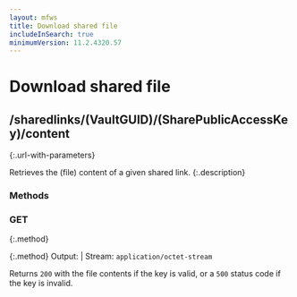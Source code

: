 ```yaml
---
layout: mfws
title: Download shared file
includeInSearch: true
minimumVersion: 11.2.4320.57
---
```


# Download shared file

## /sharedlinks/(VaultGUID)/(SharePublicAccessKey)/content
{:.url-with-parameters}

Retrieves the (file) content of a given shared link.
{:.description}

### Methods

### GET
{:.method}

{:.method}
Output: | Stream: `application/octet-stream`

Returns `200` with the file contents if the key is valid, or a `500` status code if the key is invalid.
